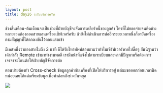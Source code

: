 ```yaml
---
layout: post
title: day26 ระงับบริการครับ
---
```

ช่วงสิ้นเดือน-ต้นเดือนจะเป็นช่วงที่ฝ่ายบัญชีจะจัดการเคลียร์หนี้ของลูกค้า ใครที่ไม่ยอดจ่ายจนติดค้างหลายงวดต้องถอดสายแลนเครื่องเซิฟเวอร์ครับ ถ้ายังไม่ดำเนินการต่ออีกระยะเวลาหนึ่งก็อายัดเครื่องตามสัญญาที่ได้ตกลงกันไว้ตอนแรกเข้า

มีเคสหนึ่งว่าถอดสายไม่ถึง 3 นาที ก็ได้รับโทรศัพท์สอบถามว่าทำไมเซิร์ฟเวอร์หายไปดื้อๆ สันนิฐานว่าเค้ากำลัง Remote เข้ามาทำงานพอดี เรามีหน้าที่แจ้งไปตามระเบียบและหากมีปัญหาหรือต้องการเจรจาจะโอนต่อให้ฝ่ายบัญชีจัดการต่อ

ตอนบ่ายต้องทำ Cross-check ข้อมูลลูกค้ากับเครื่องที่เปิดให้บริการอยู่ แต่ผมขอออกก่อนเวลานิดหน่อยเลยได้แค่เตรียมข้อมูลเพื่อทำต่อหลังช่วงวันหยุด

![](https://lh6.googleusercontent.com/-oPo-HUD7iZg/U2PIxzmNOmI/AAAAAAAAFe0/KuJLQjK13MQ/w706-h941-no/IMG_20140502_183024.jpg)

